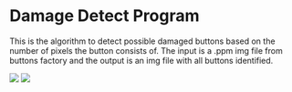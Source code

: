 <h1>Damage Detect Program</h1>
<p>This is the algorithm to detect possible damaged buttons based on the number of pixels the button consists of. The input is a .ppm img file from buttons factory and the output is an img file with all buttons identified. </p>
<img src="cmake-build-debug/Buttons.ppm"></img>
<img src="cmake-build-debug/Buttons2.ppm"></img>
